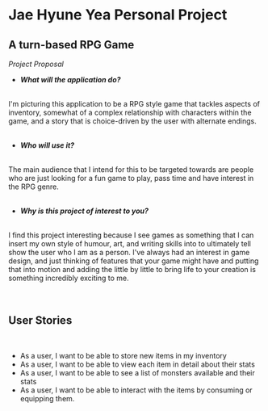 # Jae Hyune Yea Personal Project

## A turn-based RPG Game

*Project Proposal*
- ***What will the application do?<br>***
<br>
I'm picturing this application to be a RPG style game that tackles aspects of <br>
inventory, somewhat of a complex relationship with characters within the game, and
a story that is choice-driven by the user with alternate endings. <br>
<br>


- ***Who will use it?*** <br>
<br>
The main audience that I intend for this to be targeted towards are people who are just
looking for a fun game to play, pass time and have interest in the RPG genre. <br>
<br>

- ***Why is this project of interest to you?*** <br>
<br>
I find this project interesting because I see games as something that I can insert my own style
of humour, art, and writing skills into to ultimately tell show the user who I am as a person. 
I've always had an interest in game design, and just thinking of features that your game might
have and putting that into motion and adding the little by little to bring life to your creation is
something incredibly exciting to me. 
<br>
<br>
<br>

## User Stories

<br>

- As a user, I want to be able to store new items in my inventory
- As a user, I want to be able to view each item in detail about their stats
- As a user, I want to be able to see a list of monsters available and their stats
- As a user, I want to be able to interact with the items by consuming or equipping them.




